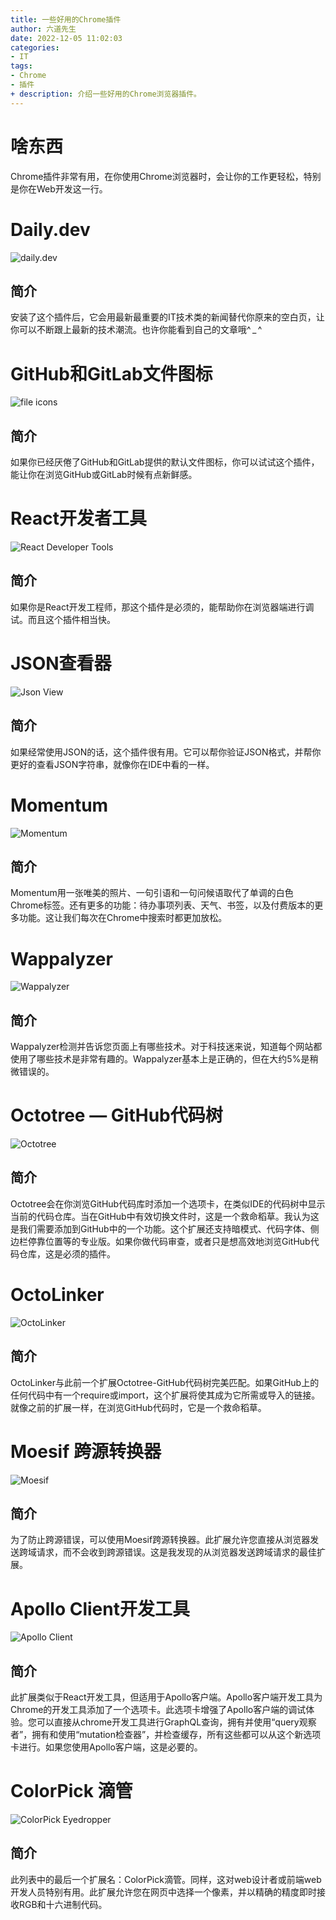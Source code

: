 ```yaml
---
title: 一些好用的Chrome插件
author: 六道先生
date: 2022-12-05 11:02:03
categories:
- IT
tags: 
- Chrome
- 插件
+ description: 介绍一些好用的Chrome浏览器插件。
---
```


# 啥东西
Chrome插件非常有用，在你使用Chrome浏览器时，会让你的工作更轻松，特别是你在Web开发这一行。

# Daily.dev
![daily.dev](https://miro.medium.com/max/1400/0*l-6Rud9EVWljMAgh.webp)

## 简介

安装了这个插件后，它会用最新最重要的IT技术类的新闻替代你原来的空白页，让你可以不断跟上最新的技术潮流。也许你能看到自己的文章哦^ _ ^ 

# GitHub和GitLab文件图标
![file icons](https://miro.medium.com/max/1400/0*PpDSOE-flf7nvlqC.webp)

## 简介

如果你已经厌倦了GitHub和GitLab提供的默认文件图标，你可以试试这个插件，能让你在浏览GitHub或GitLab时候有点新鲜感。

# React开发者工具
![React Developer Tools](https://miro.medium.com/max/1280/0*zfWahbEduQmIgQJa.webp)

## 简介

如果你是React开发工程师，那这个插件是必须的，能帮助你在浏览器端进行调试。而且这个插件相当快。

# JSON查看器
![Json View](https://miro.medium.com/max/1280/0*g65d6HziKpHA4zge)

## 简介

如果经常使用JSON的话，这个插件很有用。它可以帮你验证JSON格式，并帮你更好的查看JSON字符串，就像你在IDE中看的一样。

# Momentum

![Momentum](https://miro.medium.com/max/1400/0*7_jydHlCovKD7z_c.webp)

## 简介

Momentum用一张唯美的照片、一句引语和一句问候语取代了单调的白色Chrome标签。还有更多的功能：待办事项列表、天气、书签，以及付费版本的更多功能。这让我们每次在Chrome中搜索时都更加放松。

# Wappalyzer

![Wappalyzer](https://miro.medium.com/max/1280/0*bXT9x6-mmilr-Gbp.webp)

## 简介

Wappalyzer检测并告诉您页面上有哪些技术。对于科技迷来说，知道每个网站都使用了哪些技术是非常有趣的。Wappalyzer基本上是正确的，但在大约5%是稍微错误的。

# Octotree — GitHub代码树

![Octotree](https://miro.medium.com/max/1280/0*-gGFTmKU4Mq_LtEu)

## 简介

Octotree会在你浏览GitHub代码库时添加一个选项卡，在类似IDE的代码树中显示当前的代码仓库。当在GitHub中有效切换文件时，这是一个救命稻草。我认为这是我们需要添加到GitHub中的一个功能。这个扩展还支持暗模式、代码字体、侧边栏停靠位置等的专业版。如果你做代码审查，或者只是想高效地浏览GitHub代码仓库，这是必须的插件。

# OctoLinker

![OctoLinker](https://miro.medium.com/max/1280/0*Ei9rU01TTsIxj9ID)

## 简介

OctoLinker与此前一个扩展Octotree-GitHub代码树完美匹配。如果GitHub上的任何代码中有一个require或import，这个扩展将使其成为它所需或导入的链接。就像之前的扩展一样，在浏览GitHub代码时，它是一个救命稻草。

# Moesif 跨源转换器

![Moesif](https://miro.medium.com/max/1280/0*7EH8gBN60CdNt0mm)

## 简介

为了防止跨源错误，可以使用Moesif跨源转换器。此扩展允许您直接从浏览器发送跨域请求，而不会收到跨源错误。这是我发现的从浏览器发送跨域请求的最佳扩展。

# Apollo Client开发工具

![Apollo Client](https://miro.medium.com/max/1280/0*usYhxekpeoKSHYm5)

## 简介

此扩展类似于React开发工具，但适用于Apollo客户端。Apollo客户端开发工具为Chrome的开发工具添加了一个选项卡。此选项卡增强了Apollo客户端的调试体验。您可以直接从chrome开发工具进行GraphQL查询，拥有并使用“query观察者”，拥有和使用“mutation检查器”，并检查缓存，所有这些都可以从这个新选项卡进行。如果您使用Apollo客户端，这是必要的。

# ColorPick 滴管

![ColorPick Eyedropper](https://miro.medium.com/max/1280/0*kk-KS8xY19ceGuw_)

## 简介

此列表中的最后一个扩展名：ColorPick滴管。同样，这对web设计者或前端web开发人员特别有用。此扩展允许您在网页中选择一个像素，并以精确的精度即时接收RGB和十六进制代码。
